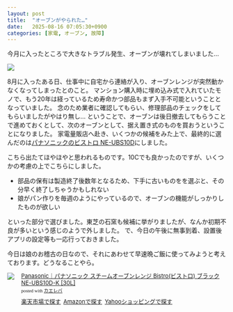 ```yaml
---
layout: post
title:  "オーブンがやられた…"
date:   2025-08-16 07:05:30+0900
categories: [家電, オーブン, 故障]
---
```

今月に入ったところで大きなトラブル発生、オーブンが壊れてしまいました…

<!--more-->

![](/images/20250816-bread.png)

8月に入ったある日、仕事中に自宅から連絡が入り、オーブンレンジが突然動かなくなってしまったとのこと。
マンション購入時に埋め込み式で入れていたモノで、もう20年は経っているため寿命かつ部品もまず入手不可能ということとなっていました。
念のため業者に確認してもらい、修理部品のチェックをしてもらいましたがやはり無し…
ということで、オーブンは後日撤去してもらうことで進めておくとして、次のオーブンとして、据え置き式のものを買おうということになりました。
家電量販店へ赴き、いくつかの候補をみた上で、最終的に選んだのは[パナソニックのビストロ NE-UBS10D](https://af.moshimo.com/af/c/click?a_id=920706&p_id=54&pc_id=54&pl_id=616&s_v=b5Rz2P0601xu&url=https%3A%2F%2Fitem.rakuten.co.jp%2Fbiccamera%2F4549980961698%2F%3Frafcid%3Dwsc_i_is_1087413314923222742)にしました。

こちら出たてほやほやと思われるものです。10Cでも良かったのですが、いくつかの考慮の上でこちらにしました。

- 部品の保有は製造終了後数年となるため、下手に古いものをを選ぶと、その分早く終了しちゃうかもしれない
- 娘がパン作りを毎週のようにやっているので、オーブンの機能がしっかりしたものが欲しい

といった部分で選びました。東芝の石窯も候補に挙がりましたが、なんか初期不良が多いという感じのようで外しました。
で、今日の午後に無事到着、設置後アプリの設定等も一応行っておきました。


今日は娘のお稽古の日なので、それにあわせて早速晩ご飯に使ってみようと考えております。どうなることやら。

<div class="kaerebalink-box" style="text-align:left;padding-bottom:20px;font-size:small;zoom: 1;overflow: hidden;"><div class="kaerebalink-image" style="float:left;margin:0 15px 10px 0;"><a href="//af.moshimo.com/af/c/click?a_id=920706&p_id=54&pc_id=54&pl_id=616&s_v=b5Rz2P0601xu&url=https%3A%2F%2Fitem.rakuten.co.jp%2Fbiccamera%2F4549980961698%2F%3Frafcid%3Dwsc_i_is_1087413314923222742" target="_blank" ><img src="https://thumbnail.image.rakuten.co.jp/@0_mall/biccamera/cabinet/product/11974/00000014030059_a01.jpg?_ex=320x320" style="border: none;" /></a><img src="//i.moshimo.com/af/i/impression?a_id=920706&p_id=54&pc_id=54&pl_id=616" width="1" height="1" style="border:none;"></div><div class="kaerebalink-info" style="line-height:120%;zoom: 1;overflow: hidden;"><div class="kaerebalink-name" style="margin-bottom:10px;line-height:120%"><a href="//af.moshimo.com/af/c/click?a_id=920706&p_id=54&pc_id=54&pl_id=616&s_v=b5Rz2P0601xu&url=https%3A%2F%2Fitem.rakuten.co.jp%2Fbiccamera%2F4549980961698%2F%3Frafcid%3Dwsc_i_is_1087413314923222742" target="_blank" >Panasonic｜パナソニック スチームオーブンレンジ Bistro(ビストロ) ブラック NE-UBS10D-K [30L]</a><img src="//i.moshimo.com/af/i/impression?a_id=920706&p_id=54&pc_id=54&pl_id=616" width="1" height="1" style="border:none;"><div class="kaerebalink-powered-date" style="font-size:8pt;margin-top:5px;font-family:verdana;line-height:120%">posted with <a href="https://kaereba.com" rel="nofollow" target="_blank">カエレバ</a></div></div><div class="kaerebalink-detail" style="margin-bottom:5px;"></div><div class="kaerebalink-link1" style="margin-top:10px;"><div class="shoplinkrakuten" style="display:inline;margin-right:5px"><a href="//af.moshimo.com/af/c/click?a_id=920706&p_id=54&pc_id=54&pl_id=616&s_v=b5Rz2P0601xu&url=https%3A%2F%2Fsearch.rakuten.co.jp%2Fsearch%2Fmall%2Fne-ubs10d%2F-%2Ff.1-p.1-s.1-sf.0-st.A-v.2%3Fx%3D0" target="_blank" >楽天市場で探す</a><img src="//i.moshimo.com/af/i/impression?a_id=920706&p_id=54&pc_id=54&pl_id=616" width="1" height="1" style="border:none;"></div><div class="shoplinkamazon" style="display:inline;margin-right:5px"><a href="//af.moshimo.com/af/c/click?a_id=920708&p_id=170&pc_id=185&pl_id=4062&s_v=b5Rz2P0601xu&url=https%3A%2F%2Fwww.amazon.co.jp%2Fgp%2Fsearch%3Fkeywords%3Dne-ubs10d%26__mk_ja_JP%3D%25E3%2582%25AB%25E3%2582%25BF%25E3%2582%25AB%25E3%2583%258A" target="_blank" >Amazonで探す</a><img src="//i.moshimo.com/af/i/impression?a_id=920708&p_id=170&pc_id=185&pl_id=4062" width="1" height="1" style="border:none;"></div><div class="shoplinkyahoo" style="display:inline;margin-right:5px"><a href="//af.moshimo.com/af/c/click?a_id=4986064&p_id=1225&pc_id=1925&pl_id=18502&s_v=b5Rz2P0601xu&url=http%3A%2F%2Fsearch.shopping.yahoo.co.jp%2Fsearch%3Fp%3Dne-ubs10d" target="_blank" >Yahooショッピングで探す</a><img src="//i.moshimo.com/af/i/impression?a_id=4986064&p_id=1225&pc_id=1925&pl_id=18502" width="1" height="1" style="border:none;"></div></div></div><div class="booklink-footer" style="clear: left"></div></div>

